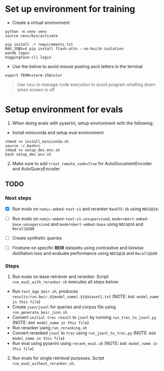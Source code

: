 # Set up environment for training
- Create a virtual environment
```
python -m venv venv
source venv/bin/activate
```

```
pip install -r requirements.txt
MAX_JOBS=4 pip install flash-attn --no-build-isolation
wandb login
huggingface-cli login
```
- Use the below to avoid mouse pasting ascii letters in the terninal
```
export TERM=xterm-256color
```
> Use `tmux` to manage code execution to avoid program shutting down when screen is off

# Setup environment for evals
1. When doing evals with pyserini, setup environment with the following:
- Install miniconda and setup eval environment
```
chmod +x install_miniconda.sh
source ~/.bashrc
chmod +x setup_dev_env.sh
bash setup_dev_env.sh
```
2. Make sure to add `trust_remote_code=True` for AutoDocumentEncoder and AutoQueryEncoder

## TODO
### Next steps
- [x] Run evals on `nomic-embed-text-v1` and reranker `RankT5-3b` using `NDCG@10`.
- [ ] Run evals on `nomic-embed-text-v1-unsupervised`, `modernbert-embed-base-unsupervised` and `modernbert-embed-base` using `NDCG@10` and `Recall@100`
- [ ] Create synthetic queries 
- [ ] Finetune on specific __BEIR__ datasets using contrastive and listwise distillation loss and evaluate performance using `NDCG@10` and `Recall@100`


### Steps
1. Run evals on base retriever and reranker. Script `run_eval_with_reranker.sh` executes all steps below:
  - Run `test_bge_beir.sh`, produces `results/run.beir.${model_name}.${dataset}.txt` (NOTE: `Add model_name in this file`)
  - Create `json/jsonl` for queries and corpus file using `run_generate_beir_json.sh`
  - Convert  `initial trec result` to `jsonl` by running `run_trec_to_jsonl.py` (NOTE: `Add model_name in this file`)
  - Run reranker using `run_reranking.sh`
  - Convert reranked `jsonl` to `trec` using `run_jsonl_to_trec.py` (NOTE: `Add model_name in this file`)
  - Run eval using pyserini using `rerank_eval.sh` (NOTE: `Add model_name in this file`)
2. Run evals for single retrieval purposes. Script `run_eval_without_reranker.sh`.

